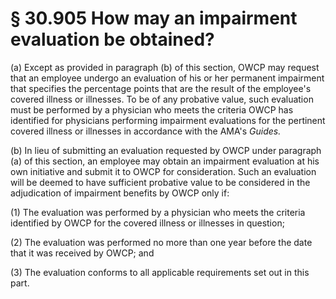 # § 30.905   How may an impairment evaluation be obtained?

(a) Except as provided in paragraph (b) of this section, OWCP may request that an employee undergo an evaluation of his or her permanent impairment that specifies the percentage points that are the result of the employee's covered illness or illnesses. To be of any probative value, such evaluation must be performed by a physician who meets the criteria OWCP has identified for physicians performing impairment evaluations for the pertinent covered illness or illnesses in accordance with the AMA's *Guides.*

(b) In lieu of submitting an evaluation requested by OWCP under paragraph (a) of this section, an employee may obtain an impairment evaluation at his own initiative and submit it to OWCP for consideration. Such an evaluation will be deemed to have sufficient probative value to be considered in the adjudication of impairment benefits by OWCP only if:


(1) The evaluation was performed by a physician who meets the criteria identified by OWCP for the covered illness or illnesses in question;


(2) The evaluation was performed no more than one year before the date that it was received by OWCP; and


(3) The evaluation conforms to all applicable requirements set out in this part.




